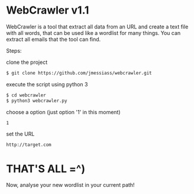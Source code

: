 # WebCrawler v1.1

WebCrawler is a tool that extract all data from an URL and create a text file with all words, that can be used like a wordlist for many things. You can extract all emails that the tool can find.


Steps:


clone the project

```sh
$ git clone https://github.com/jmessiass/webcrawler.git
```
execute the script using python 3
```sh
$ cd webcrawler
$ python3 webcrawler.py
```
choose a option (just option '1' in this moment)

```sh
1
```
set the URL

```sh
http://target.com
```

# THAT'S ALL =^)

Now, analyse your new wordlist in your current path!
